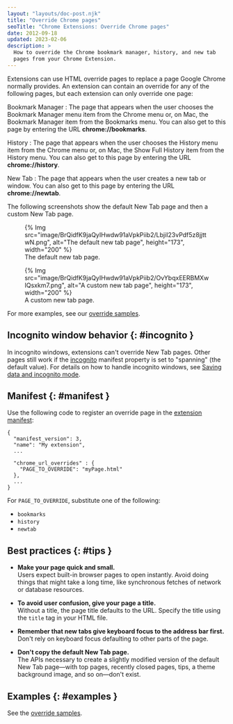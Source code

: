 ```yaml
---
layout: "layouts/doc-post.njk"
title: "Override Chrome pages"
seoTitle: "Chrome Extensions: Override Chrome pages"
date: 2012-09-18
updated: 2023-02-06
description: >
  How to override the Chrome bookmark manager, history, and new tab
  pages from your Chrome Extension.
---
```


Extensions can use HTML override pages to replace a page Google Chrome normally provides. An extension can contain an override for any of the following pages, but each extension can only override one page:

Bookmark Manager
: The page that appears when the user chooses the Bookmark Manager menu item
from the Chrome menu or, on Mac, the Bookmark Manager item from the Bookmarks menu. You can also
get to this page by entering the URL **chrome://bookmarks**.

History
: The page that appears when the user chooses the History menu item from the Chrome
menu or, on Mac, the Show Full History item from the History menu. You can also get to this page
by entering the URL **chrome://history**.

New Tab
: The page that appears when the user creates a new tab or window. You can also get to
this page by entering the URL **chrome://newtab**.

The following screenshots show the default New Tab page and then a custom New Tab page.

<figure>
  {% Img src="image/BrQidfK9jaQyIHwdw91aVpkPiib2/LbjiI23vPdf5z8jjttwN.png",
       alt="The default new tab page", height="173", width="200" %}
  <figcaption>The default new tab page.</figcaption>
</figure>

<figure>
  {% Img src="image/BrQidfK9jaQyIHwdw91aVpkPiib2/OvYbqxEERBMXwIQsxkm7.png",
       alt="A custom new tab page", height="173", width="200" %}
  <figcaption>A custom new tab page.</figcaption>
</figure>

For more examples, see our [override samples][1].

## Incognito window behavior {: #incognito }

In incognito windows, extensions can't override New Tab pages. Other pages still work if the [incognito][2] manifest property is
set to "spanning" (the default value). For details on how to handle incognito windows, see [Saving data and incognito mode][3].

## Manifest {: #manifest }

Use the following code to register an override page in the [extension manifest][4]:

```json/4-6
{
  "manifest_version": 3,
  "name": "My extension",
  ...

  "chrome_url_overrides" : {
    "PAGE_TO_OVERRIDE": "myPage.html"
  },
  ...
}
```

For `PAGE_TO_OVERRIDE`, substitute one of the following:

- `bookmarks`
- `history`
- `newtab`

## Best practices {: #tips }

* **Make your page quick and small.** <br/>Users expect built-in browser pages to open instantly. Avoid doing things that might take a long
time, like synchronous fetches of network or database resources.

* **To avoid user confusion, give your page a title.** <br/> Without a title, the page title defaults to the URL. Specify the title using the `title` tag in your HTML file.

* **Remember that new tabs give keyboard focus to the address bar first.** Don't rely on keyboard focus defaulting to other parts of the page.

* **Don't copy the default New Tab page.** <br/>The APIs necessary to create a slightly modified version of the default New Tab page—with top
pages, recently closed pages, tips, a theme background image, and so on—don't exist.

## Examples {: #examples }

See the [override samples][4].


[1]: /docs/extensions/mv3/samples#search:chrome_url_overrides
[2]: /docs/extensions/mv3/manifest/incognito
[3]: /docs/extensions/mv3/user_privacy#data-incognito
[4]: /docs/extensions/mv3/manifest/
